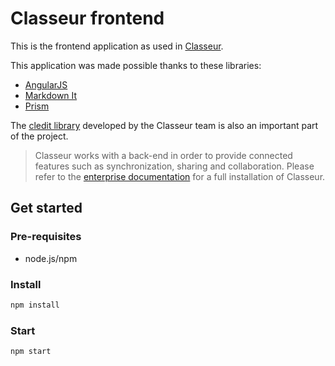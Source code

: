 # Classeur frontend

This is the frontend application as used in [Classeur](https://app.classeur.io).

This application was made possible thanks to these libraries:

- [AngularJS](https://github.com/angular/angular.js)
- [Markdown It](https://github.com/markdown-it/markdown-it)
- [Prism](https://github.com/PrismJS/prism)

The [cledit library](https://github.com/classeur/cledit) developed by the Classeur team is also an important part of the project.

> Classeur works with a back-end in order to provide connected features such as synchronization, sharing and collaboration. Please refer to the [enterprise documentation](http://classeur.io/help/enterprise/) for a full installation of Classeur.


## Get started

### Pre-requisites

- node.js/npm

### Install

```sh
npm install
```

### Start

```sh
npm start
```
